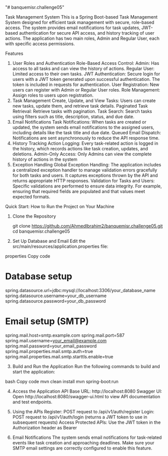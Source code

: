 "# banquemisr.challenge05" 


Task Management System
This is a Spring Boot-based Task Management System designed for efficient task management with secure, role-based access. 
The system provides email notifications for task updates, JWT-based authentication for secure API access, and history tracking of user actions.
The application has two main roles, Admin and Regular User, each with specific access permissions.

Features
1. User Roles and Authentication
Role-Based Access Control:
Admin: Has access to all tasks and can view the history of actions.
Regular User: Limited access to their own tasks.
JWT Authentication: Secure login for users with a JWT token generated upon successful authentication. The token is included in requests for authentication.
User Registration: New users can register with Admin or Regular User roles.
Role Management: Assign roles to users upon registration.
2. Task Management
Create, Update, and View Tasks: Users can create new tasks, update them, and retrieve task details.
Paginated Task Retrieval: Retrieve tasks with pagination.
Task Search: Search tasks using filters such as title, description, status, and due date.
3. Email Notifications
Task Notifications: When tasks are created or updated, the system sends email notifications to the assigned users, including details like the task title and due date.
Queued Email Dispatch: Notifications are sent asynchronously to reduce the API response time.
4. History Tracking
Action Logging: Every task-related action is logged in the history, which records actions like task creation, updates, and deletions.
Admin-Only Access: Only Admins can view the complete history of actions in the system
5. Exception Handling
Global Exception Handling: The application includes a centralized exception handler to manage validation errors gracefully for both tasks and users. It captures exceptions thrown by the API and returns appropriate HTTP responses.
Validation for Tasks and Users: Specific validations are performed to ensure data integrity. For example, ensuring that required fields are populated and that values meet expected formats.

Quick Start: How to Run the Project on Your Machine
1. Clone the Repository
  
   git clone  https://github.com/AhmedIbrahim2/banquemisr.challenge05.git
cd banquemisr.challenge05
2. Set Up Database and Email
Edit the src/main/resources/application.properties file:

properties
Copy code
# Database setup
spring.datasource.url=jdbc:mysql://localhost:3306/your_database_name
spring.datasource.username=your_db_username
spring.datasource.password=your_db_password

# Email setup (SMTP)
spring.mail.host=smtp.example.com
spring.mail.port=587
spring.mail.username=your_email@example.com
spring.mail.password=your_email_password
spring.mail.properties.mail.smtp.auth=true
spring.mail.properties.mail.smtp.starttls.enable=true


3. Build and Run the Application
Run the following commands to build and start the application:

bash
Copy code
mvn clean install
mvn spring-boot:run

4. Access the Application
API Base URL: http://localhost:8080
Swagger UI: Open http://localhost:8080/swagger-ui.html to view API documentation and test endpoints.

5. Using the APIs
Register: POST request to /api/v1/auth/register
Login: POST request to /api/v1/auth/login (returns a JWT token to use in subsequent requests)
Access Protected APIs: Use the JWT token in the Authorization header as Bearer <token>

6. Email Notifications
The system sends email notifications for task-related events like task creation and approaching deadlines. Make sure your SMTP email settings are correctly configured to enable this feature.


